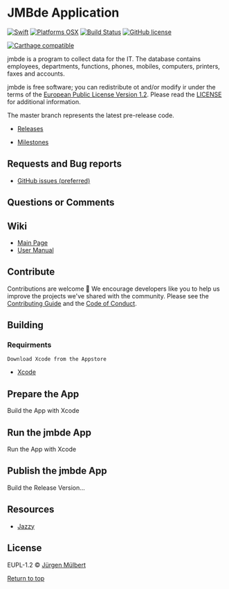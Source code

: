 # JMBde Application

[![Swift](https://img.shields.io/badge/swift-4.0-red.svg?style=flat)](https://developer.apple.com/swift)
[![Platforms OSX](https://img.shields.io/badge/Platforms-iOS%20%7C%20watchOS%20%7C%20tvOS%20%7C%20OS%20X-lightgray.svg?style=flat)](http://www.apple.com)
[![Build Status](https://travis-ci.org/jmuelbert/jmbde-macos.svg?branch=master)](https://travis-ci.org/jmuelbert/jmbde-macos)
[![GitHub license](https://img.shields.io/badge/license-EUPL-blue.svg)](https://joinup.ec.europa.eu/page/eupl-text-11-12)

[![Carthage compatible](https://img.shields.io/badge/Carthage-compatible-brightgreen.svg?style=flat)](https://github.com/Carthage/Carthage)

jmbde is a program to collect data for the IT. The database contains employees, departments, functions, phones, mobiles, computers, printers, faxes and accounts.

jmbde is free software; you can redistribute ot and/or modify ir under the terms
of the [European Public License Version 1.2](https://joinup.ec.europa.eu/page/eupl-text-11-12).
Please read the [LICENSE](https://github.com/jmuelbert/jmbde-macos/blob/master/LICENSE.EUPL-1_2.txt) for additional information.

The master branch represents the latest pre-release code.

- [Releases](https://github.com/jmuelbert/jmbde-macos/releases)

- [Milestones](https://github.com/jmuelbert/jmbde-macos/milestones)

## Requests and Bug reports

- [GitHub issues (preferred)](https://github.com/jmuelbert/jmbde-macos/issues)

## Questions or Comments

## Wiki

- [Main Page](https://github.com/jmuelbert/jmbde-macos/wiki)
- [User Manual](http://jmuelbert.github.io/jmbde-macos/)

## Contribute

Contributions are welcome :metal: We encourage developers like you to help us improve the projects we've shared with the community. Please see the [Contributing Guide](https://github.com/jmuelbert/jmbde-macos/blob/master/CONTRIBUTING.md) and the [Code of Conduct](https://github.com/jmuelbert/jmbde-macos/blob/master/CODE_OF_CONDUCT.md).

## Building

### Requirments

    Download Xcode from the Appstore
- [Xcode](https://itunes.apple.com/de/app/xcode/id497799835?mt=12)

## Prepare the App

Build the App with Xcode

## Run the jmbde App

Run the App with Xcode

## Publish the jmbde App

Build the Release Version...

## Resources
- [Jazzy](https://github.com/realm/jazzy)

## License

EUPL-1.2 © [Jürgen Mülbert](https:/github.com/jmuelbert/jmbde-macos)

[Return to top](#top)
